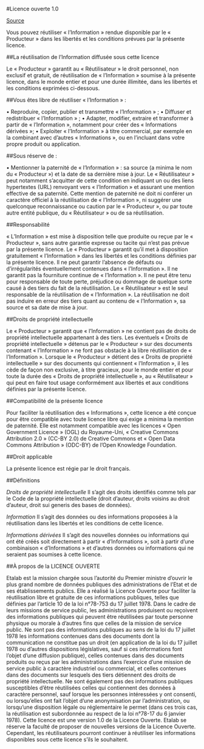 #Licence ouverte 1.0

[Source](https://www.etalab.gouv.fr/wp-content/uploads/2014/05/Licence_Ouverte.pdf)

Vous pouvez réutiliser « l’Information » rendue disponible par le « Producteur » dans les libertés et les conditions prévues par la présente licence.

##La réutilisation de l’Information diffusée sous cette licence

Le « Producteur » garantit au « Réutilisateur » le droit personnel, non exclusif et gratuit, de réutilisation de « l’Information » soumise à la présente licence, dans le monde entier et pour une durée illimitée, dans les libertés et les conditions exprimées ci-dessous.

##Vous êtes libre de réutiliser « l’Information » :

•	Reproduire, copier, publier et transmettre « l’Information » ;
•	Diffuser et redistribuer « l’Information » ;
•	Adapter, modifier, extraire et transformer à partir de « l’Information », notamment pour créer des « Informations dérivées »;
•	Exploiter « l’Information » à titre commercial, par exemple en la combinant avec d’autres « Informations », ou en l’incluant dans votre propre produit ou application.

##Sous réserve de :

•	 Mentionner la paternité de « l’Information » : sa source (a minima le nom du « Producteur ») et la date de sa dernière mise à jour.
Le « Réutilisateur » peut notamment s’acquitter de cette condition en indiquant un ou des liens hypertextes (URL) renvoyant vers « l’Information » et assurant une mention effective de sa paternité.
Cette mention de paternité ne doit ni conférer un caractère officiel à la réutilisation de « l’Information », ni suggérer une quelconque reconnaissance ou caution par le « Producteur », ou par toute autre entité publique, du « Réutilisateur » ou de sa réutilisation.

##Responsabilité

« L’Information » est mise à disposition telle que produite ou reçue par le « Producteur », sans autre garantie expresse ou tacite qui n’est pas prévue par la présente licence.
Le « Producteur » garantit qu’il met à disposition gratuitement « l’Information » dans les libertés et les conditions définies par la présente licence. Il ne peut garantir l’absence de défauts ou d’irrégularités éventuellement contenues dans « l’Information ». Il ne garantit pas la fourniture continue de « l’Information ». Il ne peut être tenu pour responsable de toute perte, préjudice ou dommage de quelque sorte causé à des tiers du fait de la réutilisation.
Le « Réutilisateur » est le seul responsable de la réutilisation de « l’Information ». La réutilisation ne doit pas induire en erreur des tiers quant au contenu de « l’Information », sa source et sa date de mise à jour.

##Droits de propriété intellectuelle

Le « Producteur » garantit que « l’Information » ne contient pas de droits de propriété intellectuelle
appartenant à des tiers.
Les éventuels « Droits de propriété intellectuelle » détenus par le « Producteur » sur des documents contenant « l’Information » ne font pas obstacle à la libre réutilisation de « l’Information ». Lorsque le « Producteur » détient des « Droits de propriété intellectuelle » sur des documents qui contiennent « l’Information », il les cède de façon non exclusive, à titre gracieux, pour le monde entier et pour toute la durée des « Droits de propriété intellectuelle », au « Réutilisateur » qui peut en faire tout usage conformément aux libertés et aux conditions définies par la présente licence.

##Compatibilité de la présente licence

Pour faciliter la réutilisation des « Informations », cette licence a été conçue pour être compatible avec toute licence libre qui exige a minima la mention de paternité. Elle est notamment compatible avec les licences « Open Government Licence » (OGL) du Royaume-Uni, « Creative Commons Attribution 2.0 » (CC-BY 2.0) de Creative Commons et « Open Data Commons Attribution » (ODC-BY) de l’Open Knowledge Foundation.

##Droit applicable

La présente licence est régie par le droit français.

##Définitions

*Droits de propriété intellectuelle*
Il s’agit des droits identifiés comme tels par le Code de la propriété intellectuelle (droit d’auteur, droits voisins au droit d’auteur, droit sui generis des bases de données).

*Information*
Il s’agit des données ou des informations proposées à la réutilisation dans les libertés et les conditions de cette licence.

*Informations dérivées*
Il s’agit des nouvelles données ou informations qui ont été créés soit directement à partir « d’Informations », soit à partir d’une combinaison « d’Informations » et d’autres données ou informations qui ne seraient pas soumises à cette licence.

##À propos de la LICENCE OUVERTE

Etalab est la mission chargée sous l’autorité du Premier ministre d’ouvrir le plus grand nombre de données publiques des administrations de l’Etat et de ses établissements publics. Elle a réalisé la Licence Ouverte pour faciliter la réutilisation libre et gratuite de ces informations publiques, telles que définies par l’article 10 de la loi n°78-753 du 17 juillet 1978.
Dans le cadre de leurs missions de service public, les administrations produisent ou reçoivent des informations publiques qui peuvent être réutilisées par toute personne physique ou morale à d’autres fins que celles de la mission de service public.
Ne sont pas des informations publiques au sens de la loi du 17 juillet 1978 les informations contenues dans des documents dont la communication ne constitue pas un droit (en application de la loi du 17 juillet 1978 ou d’autres dispositions législatives, sauf si ces informations font l’objet d’une diffusion publique), celles contenues dans des documents produits ou reçus par les administrations dans l’exercice d’une mission de service public à caractère industriel ou commercial, et celles contenues dans des documents sur lesquels des tiers détiennent des droits de propriété intellectuelle.
Ne sont également pas des informations publiques susceptibles d’être réutilisées celles qui contiennent des données à caractère personnel, sauf lorsque les personnes intéressées y ont consenti, ou lorsqu’elles ont fait l’objet d’une anonymisation par l’administration, ou lorsqu’une disposition légale ou réglementaire le permet (dans ces trois cas, la réutilisation est subordonnée au respect de la loi n°78-17 du 6 janvier 1978).
Cette licence est une version 1.0 de la Licence Ouverte. Etalab se réserve la faculté de proposer de nouvelles versions de la Licence Ouverte. Cependant, les réutilisateurs pourront continuer à réutiliser les informations disponibles sous cette licence s’ils le souhaitent. 
